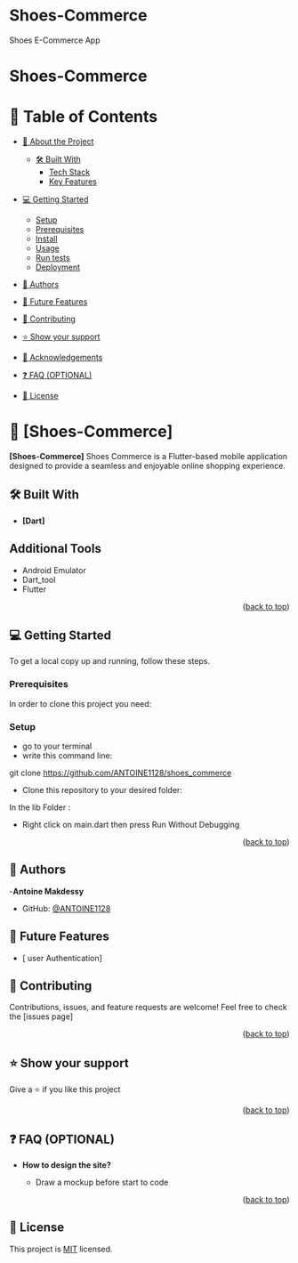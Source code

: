 # Shoes-Commerce
Shoes  E-Commerce App 
<a name="Shoes-Commerce"></a>

  <h1><b>Shoes-Commerce</b></h1>

</div>

# 📗 Table of Contents

- [📖 About the Project](#about-project)
  - [🛠 Built With](#built-with)
    - [Tech Stack](#tech-stack)
    - [Key Features](#key-features)
  
- [💻 Getting Started](#getting-started)
  - [Setup](#setup)
  - [Prerequisites](#prerequisites)
  - [Install](#install)
  - [Usage](#usage)
  - [Run tests](#run-tests)
  - [Deployment](#triangular_flag_on_post-deployment)
- [👥 Authors](#authors)
- [🔭 Future Features](#future-features)
- [🤝 Contributing](#contributing)
- [⭐️ Show your support](#support)
- [🙏 Acknowledgements](#acknowledgements)
- [❓ FAQ (OPTIONAL)](#faq)
- [📝 License](#license)

# 📖 [Shoes-Commerce] <a name="Shoes-Commerce"></a>

**[Shoes-Commerce]**  Shoes Commerce is a Flutter-based mobile application designed to provide a seamless and enjoyable online shopping experience.
## 🛠 Built With <a name="built-with"></a>

- **[Dart]**

## Additional Tools

- Android Emulator
- Dart_tool
- Flutter
<p align="right">(<a href="#readme-top">back to top</a>)</p>


## 💻 Getting Started <a name="getting-started"></a>

To get a local copy up and running, follow these steps.

### Prerequisites

In order to clone this project you need:
 ### Setup
-  go to your terminal 
- write this command line: 

git clone https://github.com/ANTOINE1128/shoes_commerce

- Clone this repository to your desired folder:

In the lib Folder :

- Right click on main.dart then press Run Without Debugging

<p align="right">(<a href="#readme-top">back to top</a>)</p>

## 👥 Authors <a name="authors"></a>

 -**Antoine Makdessy**
 

- GitHub: [@ANTOINE1128](https://github.com/ANTOINE1128)

## 🔭 Future Features <a name="future-features"></a>

- [ user Authentication]



## 🤝 Contributing <a name="contributing"></a>

Contributions, issues, and feature requests are welcome!
Feel free to check the [issues page]

<p align="right">(<a href="#readme-top">back to top</a>)</p>



## ⭐️ Show your support <a name="support"></a>

Give a ⭐️ if you like this project 



<p align="right">(<a href="#readme-top">back to top</a>)</p>


## ❓ FAQ (OPTIONAL) <a name="faq"></a>


- **How to design the site?**

  - Draw a mockup before start to code

<p align="right">(<a href="#readme-top">back to top</a>)</p>


## 📝 License <a name="license"></a>

This project is [MIT](./LICENSE) licensed.
